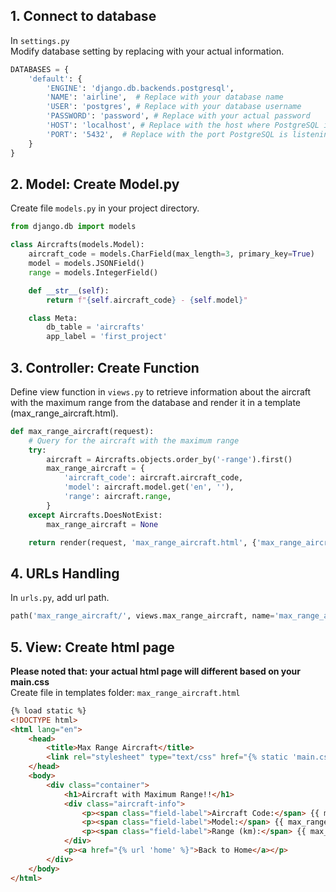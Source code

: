 ## 1. Connect to database
In ```settings.py``` \
Modify database setting by replacing with your actual information.
```python
DATABASES = {
    'default': {
        'ENGINE': 'django.db.backends.postgresql',
        'NAME': 'airline',  # Replace with your database name
        'USER': 'postgres', # Replace with your database username
        'PASSWORD': 'password', # Replace with your actual password
        'HOST': 'localhost', # Replace with the host where PostgreSQL is running
        'PORT': '5432',  # Replace with the port PostgreSQL is listening on
    }
}
```

## 2. Model: Create Model.py
Create file ```models.py``` in your project directory. 
```python
from django.db import models

class Aircrafts(models.Model):
    aircraft_code = models.CharField(max_length=3, primary_key=True)
    model = models.JSONField()
    range = models.IntegerField()

    def __str__(self):
        return f"{self.aircraft_code} - {self.model}"

    class Meta:
        db_table = 'aircrafts'
        app_label = 'first_project' 
```

## 3. Controller: Create Function
Define view function in ```views.py``` to retrieve information about the aircraft with the maximum range from the database and render it in a template (max_range_aircraft.html).
```python
def max_range_aircraft(request):
    # Query for the aircraft with the maximum range
    try:
        aircraft = Aircrafts.objects.order_by('-range').first()
        max_range_aircraft = {
            'aircraft_code': aircraft.aircraft_code,
            'model': aircraft.model.get('en', ''),
            'range': aircraft.range,
        }
    except Aircrafts.DoesNotExist:
        max_range_aircraft = None

    return render(request, 'max_range_aircraft.html', {'max_range_aircraft': max_range_aircraft})
```

## 4. URLs Handling
In ```urls.py```, add url path.
```python
path('max_range_aircraft/', views.max_range_aircraft, name='max_range_aircraft')
```

## 5. View: Create html page
**Please noted that: your actual html page will different based on your main.css** \
Create file in templates folder: ```max_range_aircraft.html```
```html
{% load static %}
<!DOCTYPE html>
<html lang="en">
    <head>
        <title>Max Range Aircraft</title>
        <link rel="stylesheet" type="text/css" href="{% static 'main.css' %}">
    </head>
    <body>
        <div class="container">
            <h1>Aircraft with Maximum Range!!</h1>
            <div class="aircraft-info">
                <p><span class="field-label">Aircraft Code:</span> {{ max_range_aircraft.aircraft_code }}</p>
                <p><span class="field-label">Model:</span> {{ max_range_aircraft.model }}</p>
                <p><span class="field-label">Range (km):</span> {{ max_range_aircraft.range }}</p>
            </div>  
            <p><a href="{% url 'home' %}">Back to Home</a></p>
        </div>
    </body>
</html>
```
